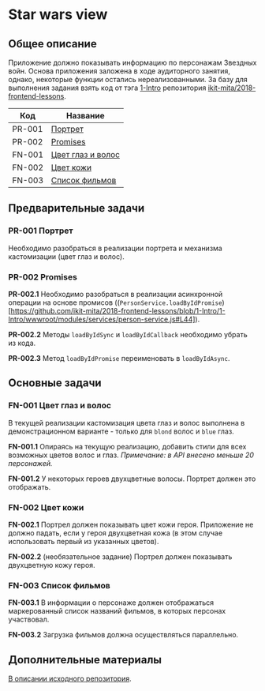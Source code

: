 
# Star wars view

## Общее описание
Приложение должно показывать информацию по персонажам Звездных войн. Основа приложения заложена в ходе аудиторного занятия, однако, некоторые функции остались нереализованными. За базу для выполнения задания взять код от тэга [1-Intro](https://github.com/ikit-mita/2018-frontend-lessons/tree/1-Intro) репозитория [ikit-mita/2018-frontend-lessons](https://github.com/ikit-mita/2018-frontend-lessons).

|  Код   |                    Название                    |
|--------|------------------------------------------------|
| PR-001 | [Портрет](#pr-001-Портрет)                     |
| PR-002 | [Promises](#pr-002-promises)                   |
| FN-001 | [Цвет глаз и волос](#fn-001-Цвет-глаз-и-волос) |
| FN-002 | [Цвет кожи](#fn-002-Цвет-кожи)                 |
| FN-003 | [Список фильмов](#fn-003-Список-фильмов)       |


## Предварительные задачи
### PR-001 Портрет
Необходимо разобраться в реализации портрета и механизма кастомизации (цвет глаз и волос).

### PR-002 Promises
**PR-002.1** Необходимо разобраться в реализации асинхронной операции на основе промисов ((`PersonService.loadByIdPromise`)[https://github.com/ikit-mita/2018-frontend-lessons/blob/1-Intro/1-Intro/wwwroot/modules/services/person-service.js#L44]).

**PR-002.2** Методы `loadByIdSync` и `loadByIdCallback` необходимо убрать из кода.

**PR-002.3** Метод `loadByIdPromise` переименовать в `loadByIdAsync`.

## Основные задачи
### FN-001 Цвет глаз и волос
В текущей реализации кастомизация цвета глаз и волос выполнена в демонстрационном варианте - только для `blond` волос и `blue` глаз.

**FN-001.1** Опираясь на текущую реализацию, добавить стили для всех возможных цветов волос и глаз.
_Примечание: в API внесено меньше 20 персонажей._

**FN-001.2** У некоторых героев двухцветные волосы. Портрет должен это отображать.

### FN-002 Цвет кожи
**FN-002.1** Портрел должен показывать цвет кожи героя. Приложение не должно падать, если у героя двухцветная кожа (в этом случае использовать первый из указанных цветов).

**FN-002.2** (необязательное задание) Портрел должен показывать двухцветную кожу героя.

### FN-003 Список фильмов
**FN-003.1** В информации о персонаже должен отображаться маркерованный список названий фильмов, в которых персонах участвовал.

**FN-003.2** Загрузка фильмов должна осуществляться параллельно.

## Дополнительные материалы

[В описании исходного репозитория](https://github.com/ikit-mita/2018-frontend-lessons/blob/1-Intro/README.md).
